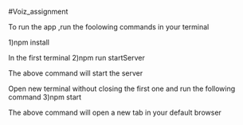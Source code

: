 #Voiz_assignment

To run the app ,run the foolowing commands in your terminal 

1)npm install

In the first terminal
2)npm run startServer

The above command will start the server


Open new terminal without closing the first one and run the following command
3)npm start

The above command will open a new tab in your default browser
